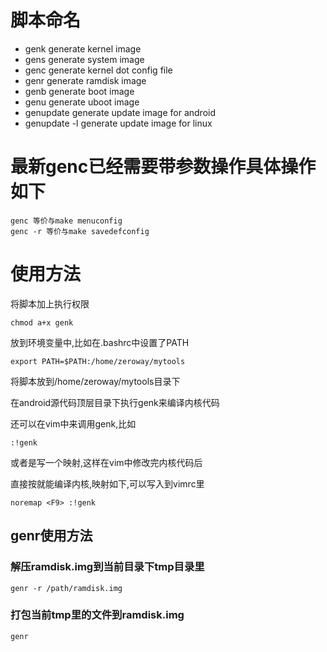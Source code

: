 # 脚本命名

- genk generate kernel image
- gens generate system image
- genc generate kernel dot config file
- genr generate ramdisk image
- genb generate boot image
- genu generate uboot image
- genupdate generate update image for android
- genupdate -l generate update image for linux

# 最新genc已经需要带参数操作具体操作如下

	genc 等价与make menuconfig
	genc -r 等价与make savedefconfig

# 使用方法

将脚本加上执行权限

	chmod a+x genk

放到环境变量中,比如在.bashrc中设置了PATH

	export PATH=$PATH:/home/zeroway/mytools

将脚本放到/home/zeroway/mytools目录下

在android源代码顶层目录下执行genk来编译内核代码

还可以在vim中来调用genk,比如

	:!genk

或者是写一个映射,这样在vim中修改完内核代码后

直接按<F9>就能编译内核,映射如下,可以写入到vimrc里

	noremap <F9> :!genk

## genr使用方法

### 解压ramdisk.img到当前目录下tmp目录里

	genr -r /path/ramdisk.img

### 打包当前tmp里的文件到ramdisk.img

	genr
